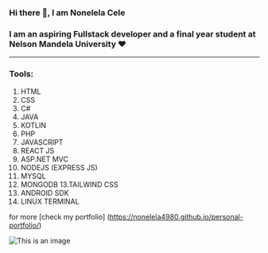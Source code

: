 ### Hi there 👋, I am Nonelela Cele


### I am an aspiring Fullstack developer and a final year student at Nelson Mandela University ❤️
<hr/>

### Tools:
1. HTML
2. CSS
3. C#
4. JAVA
5. KOTLIN
6. PHP
7. JAVASCRIPT
8. REACT JS
9. ASP.NET MVC
10. NODEJS (EXPRESS JS)
11. MYSQL
12. MONGODB
13.TAILWIND CSS
14. ANDROID SDK 
15. LINUX TERMINAL

for more [check my portfolio] (https://nonelela4980.github.io/personal-portfolio/)

![This is an image](https://www.google.com/search?q=nodejs&sxsrf=APq-WBt3TlIMRNj194bnVotNJeiqjkFf9A:1648886940139&tbm=isch&source=iu&ictx=1&vet=1&fir=43w2gw1IjUhU_M%252CiZr4CeEAMgujmM%252C%252Fm%252F0bbxf89%253BBINyy7kZmj9UbM%252CoShuzBQnXcuHCM%252C_%253BNKzTJZMF4GqV5M%252CvNBligzL96sjOM%252C_%253Bz7lEDHvSYV6QOM%252CQxC-QtJNbTZDKM%252C_%253B-8qTXkx8kAu14M%252CQxC-QtJNbTZDKM%252C_%253BL3-qXdREqwz7aM%252CoShuzBQnXcuHCM%252C_&usg=AI4_-kSx9B4x1BDLXZDyendvD0DRwpm2bA&sa=X&ved=2ahUKEwjrzt3C9vT2AhVhnVwKHf4DA4sQ_B16BAhPEAE#imgrc=43w2gw1IjUhU_M)
